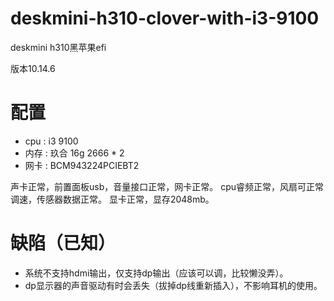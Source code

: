 # deskmini-h310-clover-with-i3-9100
deskmini h310黑苹果efi

版本10.14.6

# 配置
- cpu : i3 9100
- 内存 : 玖合 16g 2666 * 2
- 网卡 : BCM943224PCIEBT2

声卡正常，前置面板usb，音量接口正常，网卡正常。
cpu睿频正常，风扇可正常调速，传感器数据正常。
显卡正常，显存2048mb。


# 缺陷（已知）
- 系统不支持hdmi输出，仅支持dp输出（应该可以调，比较懒没弄）。
- dp显示器的声音驱动有时会丢失（拔掉dp线重新插入），不影响耳机的使用。